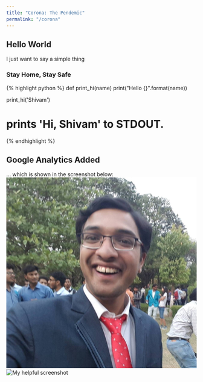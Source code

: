 ```yaml
---
title: "Corona: The Pendemic"
permalink: "/corona"
---
```


## Hello World

I just want to say a simple thing 

### Stay Home, Stay Safe

{% highlight python %}
def print_hi(name)
  print("Hello {}".format(name))

print_hi('Shivam')
# prints 'Hi, Shivam' to STDOUT.
{% endhighlight %}

## Google Analytics Added

... which is shown in the screenshot below:
![My helpful screenshot](/assets/images/shivam.jpg)
![My helpful screenshot](https://www.google.com/images/branding/googlelogo/1x/googlelogo_color_272x92dp.png)
